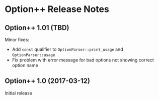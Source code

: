 Option++ Release Notes
======================

Option++ 1.01 (TBD)
--------------------------

Minor fixes:

* Add `const` qualifier to `OptionParser::print_usage` and
  `OptionParser::usage`
* Fix problem with error message for bad options not showing correct
  option name


Option++ 1.0 (2017-03-12)
-------------------------

Initial release
